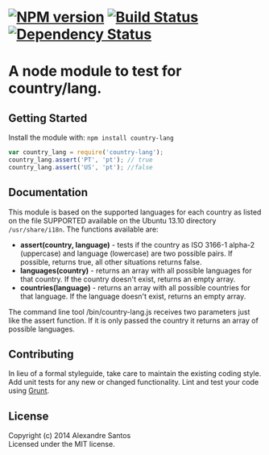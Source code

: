 # [![NPM version][npm-image]][npm-url] [![Build Status][travis-image]][travis-url] [![Dependency Status][daviddm-url]][daviddm-image]

# A node module to test for country/lang.

## Getting Started
Install the module with: `npm install country-lang`

```javascript
var country_lang = require('country-lang');
country_lang.assert('PT', 'pt'); // true
country_lang.assert('US', 'pt'); //false
```

## Documentation
This module is based on the supported languages for each country as listed on the file SUPPORTED available on the Ubuntu 13.10 directory ```/usr/share/i18n```. The functions available are:
* __assert(country, language)__ - tests if the country as ISO 3166-1 alpha-2 (uppercase) and language (lowercase) are two possible pairs. If possible, returns true, all other situations returns false.
* __languages(country)__ - returns an array with all possible languages for that country. If the country doesn't exist, returns an empty array.
* __countries(language)__ - returns an array with all possible countries for that language. If the language doesn't exist, returns an empty array.

The command line tool /bin/country-lang.js receives two parameters just like the assert function. If it is only passed the country it returns an array of possible languages.

## Contributing
In lieu of a formal styleguide, take care to maintain the existing coding style. Add unit tests for any new or changed functionality. Lint and test your code using [Grunt](http://gruntjs.com/).

## License
Copyright (c) 2014 Alexandre Santos  
Licensed under the MIT license.

[npm-url]: https://npmjs.org/package/country-lang
[npm-image]: https://badge.fury.io/js/country-lang.svg
[travis-url]: https://travis-ci.org/alexsantos/country-lang
[travis-image]: https://travis-ci.org/alexsantos/country-lang.svg?branch=master
[daviddm-url]: https://david-dm.org/alexsantos/country-lang.svg?theme=shields.io
[daviddm-image]: https://david-dm.org/alexsantos/country-lang
